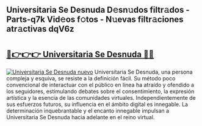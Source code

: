 ## Universitaria Se Desnuda D𝚎sn𝚞dos filtr𝚊dos - Parts-q7k Vid𝚎os f𝚘tos - N𝚞evas filtr𝚊ciones atr𝚊ctivas dqV6z

# <h2><a href="http://mb7yc4.tromn.icu/?c=Universitaria+Se+Desnuda">🔗👉👉👉 Universitaria Se Desnuda 🔗🔗</a></h2>

[![Universitaria Se Desnuda nuevo](https://i.imgur.com/pEAQMta.gif)](http://mb7yc4.tromn.icu/?c=Universitaria+Se+Desnuda)
Universitaria Se Desnuda, una persona compleja y esquiva, se resiste a la definición fácil. Su método poco convencional de interactuar con el público en línea ha atraído y ofendido a los seguidores, estimulando debates sobre el consentimiento, la expresión artística y la esencia de las comunidades virtuales. Independientemente de sus esfuerzos futuros, su influencia en el ámbito digital es innegable. La determinación inquebrantable y el encanto innegable impulsan a Universitaria Se Desnuda hacia adelante en el reino virtual.
